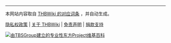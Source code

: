 <footer>

---

本网站内容取自 [THBWiki 的对应词条](https://thwiki.cc/%E4%B8%9C%E6%96%B9%E7%9B%B8%E5%85%B3QQ%E7%BE%A4%E7%BB%84%E5%88%97%E8%A1%A8) ，并自动生成。

[隐私权政策](https://thwiki.cc/THBWiki:%E9%9A%90%E7%A7%81%E6%9D%83%E6%94%BF%E7%AD%96) |
[关于 THBWiki](https://thwiki.cc/THBWiki:%E5%85%B3%E4%BA%8E) |
[免责声明](https://thwiki.cc/THBWiki:%E5%85%8D%E8%B4%A3%E5%A3%B0%E6%98%8E) |
[捐款支持](https://thwiki.cc/THBWiki:%E6%8D%90%E6%AC%BE)

[![由TBSGroup建立的专业性东方Project维基百科](https://thwiki.cc/banner/banner_b3.png)](https://thwiki.cc/)

</footer>
